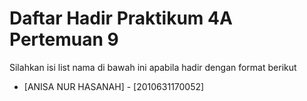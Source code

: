 # Daftar Hadir Praktikum 4A Pertemuan 9
Silahkan isi list nama di bawah ini apabila hadir dengan format berikut

- [ANISA NUR HASANAH] - [2010631170052]
